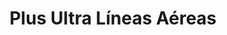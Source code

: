 ---
title: "Plus Ultra Líneas Aéreas"
url: /caracas/plus-ultra-lineas-aereas/
shop: agencia de viajes
---
